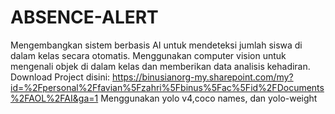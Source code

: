 # ABSENCE-ALERT
Mengembangkan sistem berbasis AI untuk mendeteksi jumlah siswa di dalam kelas secara otomatis. Menggunakan computer vision untuk mengenali objek di dalam kelas dan memberikan data analisis kehadiran.
Download Project disini: https://binusianorg-my.sharepoint.com/my?id=%2Fpersonal%2Ffavian%5Fzahri%5Fbinus%5Fac%5Fid%2FDocuments%2FAOL%2FAI&ga=1
Menggunakan yolo v4,coco names, dan yolo-weight
